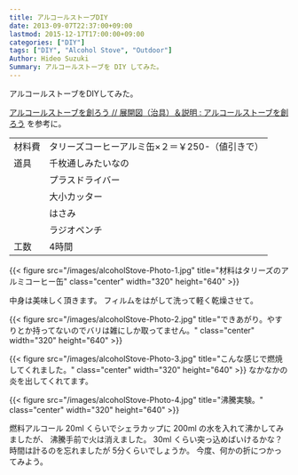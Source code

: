 ```yaml
---
title: アルコールストーブDIY
date: 2013-09-07T22:37:00+09:00
lastmod: 2015-12-17T17:00:00+09:00
categories: ["DIY"]
tags: ["DIY", "Alcohol Stove", "Outdoor"]
Author: Hideo Suzuki
Summary: アルコールストーブを DIY してみた。
---
```


アルコールストーブをDIYしてみた。

[アルコールストーブを創ろう // 展開図（治具）＆説明 : アルコールストーブを創ろう](http://alcanstove.exblog.jp/6264123/) を参考に。

|||
|---|---|
|材料費|タリーズコーヒーアルミ缶×２＝￥250-（値引きで）|
|道具|千枚通しみたいなの|
|    |プラスドライバー|
|    |大小カッター|
|    |はさみ|
|    |ラジオペンチ|
|工数|4時間|


{{< figure src="/images/alcoholStove-Photo-1.jpg" title="材料はタリーズのアルミコーヒー缶" class="center" width="320" height="640" >}}

中身は美味しく頂きます。 フィルムをはがして洗って軽く乾燥させて。

{{< figure src="/images/alcoholStove-Photo-2.jpg" title="できあがり。やすりとか持ってないのでバリは雑にしか取ってません。" class="center" width="320" height="640" >}}

{{< figure src="/images/alcoholStove-Photo-3.jpg" title="こんな感じで燃焼してくれました。" class="center" width="320" height="640" >}}
なかなかの炎を出してくれてます。

{{< figure src="/images/alcoholStove-Photo-4.jpg" title="沸騰実験。" class="center" width="320" height="640" >}}

燃料アルコール 20ml くらいでシェラカップに 200ml の水を入れて沸かしてみましたが、 沸騰手前で火は消えました。 30ml くらい突っ込めばいけるかな？ 時間は計るのを忘れましたが 5分くらいでしょうか。 今度、何かの折につかってみよう。
